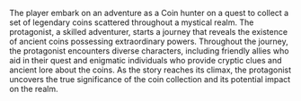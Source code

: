 The player embark on an adventure as a Coin hunter on a quest to collect a set of legendary coins scattered throughout a mystical realm. 
The protagonist, a skilled adventurer, starts a journey that reveals the existence of ancient coins possessing extraordinary powers.
Throughout the journey, the protagonist encounters diverse characters, including friendly allies who aid in their quest and enigmatic individuals who provide cryptic clues and ancient lore about the coins. 
As the story reaches its climax, the protagonist uncovers the true significance of the coin collection and its potential impact on the realm.
